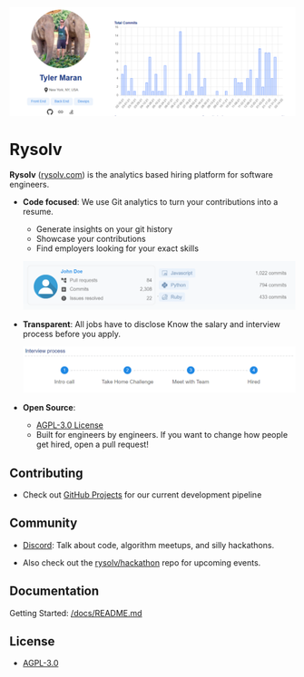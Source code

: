 ![profile](./assets/profile_tyler.png)

# Rysolv

**Rysolv** ([rysolv.com](http://rysolv.com/)) is the analytics based hiring platform for software engineers.

- **Code focused**: We use Git analytics to turn your contributions into a resume.

  - Generate insights on your git history
  - Showcase your contributions
  - Find employers looking for your exact skills

  ![profile](./assets/john_doe_example.png)

- **Transparent**: All jobs have to disclose Know the salary and interview process before you apply.

  ![profile](./assets/interview_steps.png)

- **Open Source**:
  - [AGPL-3.0 License](https://github.com/rysolv/rysolv/blob/master/LICENSE)
  - Built for engineers by engineers. If you want to change how people get hired, open a pull request!

## Contributing

- Check out [GitHub Projects](https://github.com/rysolv/rysolv/projects/1) for our current development pipeline

## Community

- [Discord](https://discord.gg/kqt8RcVggN): Talk about code, algorithm meetups, and silly hackathons.

- Also check out the [rysolv/hackathon](https://github.com/rysolv/hackathon) repo for upcoming events.

## Documentation

Getting Started: [/docs/README.md](/docs/README.md)

## License

- [AGPL-3.0](https://github.com/rysolv/rysolv/blob/master/LICENSE)
